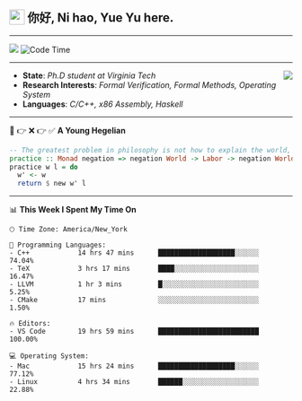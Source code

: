 <h2> <img style="vertical-align: text-bottom;" src=https://slackmojis.com/emojis/13253-yay-frog/download/ width=27> 你好, Ni hao, Yue Yu here. </h2>

---

![](https://shields.io/badge/dynamic/json?color=blue&amp;label=Visitors&amp;query=value&amp;url=https://api.countapi.xyz/hit/fishjump.fishjump) ![Code Time](https://img.shields.io/badge/Code%20Time-206%20hrs%2053%20mins-blue)

---

<img align='right' src=https://slackmojis.com/emojis/5264-coding/download> </td>

- **State**: *Ph.D student at Virginia Tech*
- **Research Interests**: *Formal Verification, Formal Methods, Operating System*
- **Languages**: *C/C++, x86 Assembly, Haskell*

---

🚫 👉 ❌ 👉 ✅ **A Young Hegelian**

``` haskell
-- The greatest problem in philosophy is not how to explain the world, but how to change it.
practice :: Monad negation => negation World -> Labor -> negation World
practice w l = do
  w' <- w
  return $ new w' l
```

---


📊 **This Week I Spent My Time On** 

```text
🕑︎ Time Zone: America/New_York

💬 Programming Languages:
- C++            14 hrs 47 mins      ███████████████████░░░░░░     74.04%
- TeX            3 hrs 17 mins       ████░░░░░░░░░░░░░░░░░░░░░     16.47%
- LLVM           1 hr 3 mins         █░░░░░░░░░░░░░░░░░░░░░░░░     5.25%
- CMake          17 mins             ░░░░░░░░░░░░░░░░░░░░░░░░░     1.50%

🔥 Editors:
- VS Code        19 hrs 59 mins      █████████████████████████     100.00%

💻 Operating System:
- Mac            15 hrs 24 mins      ███████████████████░░░░░░     77.12%
- Linux          4 hrs 34 mins       ██████░░░░░░░░░░░░░░░░░░░     22.88%
```

